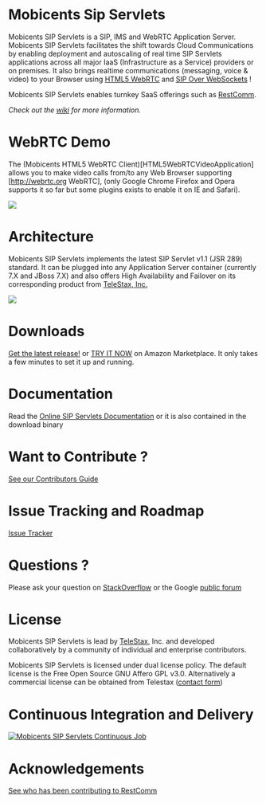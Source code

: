 Mobicents Sip Servlets
============

Mobicents SIP Servlets is a SIP, IMS and WebRTC Application Server. 
Mobicents SIP Servlets facilitates the shift towards Cloud Communications by enabling deployment and autoscaling of real time SIP Servlets applications across all major IaaS (Infrastructure as a Service) providers or on premises.
It also brings realtime communications (messaging, voice & video) to your Browser using [HTML5 WebRTC](http://webrtc.org) and [SIP Over WebSockets](http://tools.ietf.org/html/rfc7118) !

Mobicents SIP Servlets enables turnkey SaaS offerings such as [RestComm](http://www.restcomm.com).

*Check out the [wiki](https://github.com/Mobicents/sip-servlets/wiki/Welcome) for more information.*

WebRTC Demo
========
The (Mobicents HTML5 WebRTC Client)[HTML5WebRTCVideoApplication] allows you to make video calls from/to any Web Browser supporting [http://webrtc.org WebRTC], (only Google Chrome Firefox and Opera supports it so far but some plugins exists to enable it on IE and Safari).

![](http://telestax.wpengine.netdna-cdn.com/wp-content/uploads/2014/06/alice_and_bob_video_call.jpg)

Architecture
========
Mobicents SIP Servlets implements the latest SIP Servlet v1.1 (JSR 289) standard. It can be plugged into any Application Server container (currently 7.X and JBoss 7.X) and also offers High Availability and Failover on its corresponding product from [TeleStax, Inc.](http://www.telestax.com) 

![](https://raw.githubusercontent.com/wiki/Mobicents/sip-servlets/images/MSS%20WebSockets%20Stack.png)

Downloads
========
[Get the latest release!](https://github.com/Mobicents/sip-servlets/releases) or [TRY IT NOW](https://aws.amazon.com/marketplace/pp/B00G9G94JW/ref=sp_mpg_product_title?ie=UTF8&sr=0-3) on Amazon Marketplace. It only takes a few minutes to set it up and running.

Documentation
========
Read the [Online SIP Servlets Documentation](http://docs.telestax.com/sip-servlets-homepage/) or it is also contained in the download binary

Want to Contribute ? 
========
[See our Contributors Guide](https://github.com/Mobicents/sip-servlets/wiki/Contribute-to-Mobicents)

Issue Tracking and Roadmap
========
[Issue Tracker](https://github.com/Mobicents/sip-servlets/issues)

Questions ?
========
Please ask your question on [StackOverflow](http://stackoverflow.com/search?q=mobicents) or the Google [public forum](http://groups.google.com/group/mobicents-public)

License
========

Mobicents SIP Servlets is lead by [TeleStax](http://www.telestax.com/), Inc. and developed collaboratively by a community of individual and enterprise contributors.

Mobicents SIP Servlets is licensed under dual license policy. The default license is the Free Open Source GNU Affero GPL v3.0. Alternatively a commercial license can be obtained from Telestax ([contact form](http://www.telestax.com/contactus/#InquiryForm))

Continuous Integration and Delivery
========
[![Mobicents SIP Servlets Continuous Job](http://www.cloudbees.com/sites/default/files/Button-Built-on-CB-1.png)](https://mobicents.ci.cloudbees.com/job/MobicentsSipServlets-Release/)

Acknowledgements
========
[See who has been contributing to RestComm](http://www.telestax.com/opensource/acknowledgments/)
